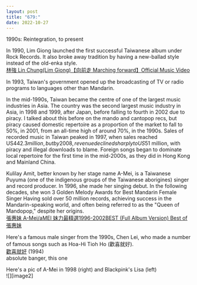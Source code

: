 ```yaml
---
layout: post
title: "679:"
date: 2022-10-27
---
```


1990s: Reintegration, to present

In 1990, Lim Giong launched the first successful Taiwanese album under Rock Records. It also broke away tradition by having a new-ballad style instead of the old-enka style.  
[林強 Lin Chung(Lim Giong)【向前走 Marching forward】Official Music Video](https://youtu.be/gD14iiXq7Xw)

In 1993, Taiwan's government opened up the broadcasting of TV or radio programs to languages other than Mandarin.

In the mid-1990s, Taiwan became the centre of one of the largest music industries in Asia. The country was the second largest music industry in Asia, in 1998 and 1999, after Japan, before falling to fourth in 2002 due to piracy. I talked about this before on the mando and cantopop recs, but piracy caused domestic repertoire as a proportion of the market to fall to 50%, in 2001, from an all-time high of around 70%, in the 1990s. Sales of recorded music in Taiwan peaked in 1997, when sales reached US$442.3 million, but by 2008, revenue declined sharply to US$51 million, with piracy and illegal downloads to blame. Foreign songs began to dominate local repertoire for the first time in the mid-2000s, as they did in Hong Kong and Mainland China.

Kulilay Amit, better known by her stage name A-Mei, is a Taiwanese Puyuma (one of the indigenous groups of the Taiwanese aborigines) singer and record producer. In 1996, she made her singing debut. In the following decades, she won 3 Golden Melody Awards for Best Mandarin Female Singer Having sold over 50 million records, achieving success in the Mandarin-speaking world, and often being referred to as the "Queen of Mandopop," despite her origins.  
[張惠妹 A-Mei/aMEI   妹力最精選1996-2002BEST  (Full Album Version)  Best of 張惠妹](https://youtu.be/domshefQqbw)

Here's a famous male singer from the 1990s, Chen Lei, who made a number of famous songs such as Hoa-Hi Tioh Ho (歡喜就好).  
[歡喜就好](https://youtu.be/ahVGWxLe-Hw) (1994)  
absolute banger, this one

Here's a pic of A-Mei in 1998 (right) and Blackpink's Lisa (left)  
![][image2]
